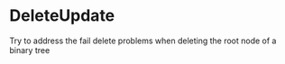 # DeleteUpdate
Try to address the fail delete problems when deleting the root node of a binary tree

